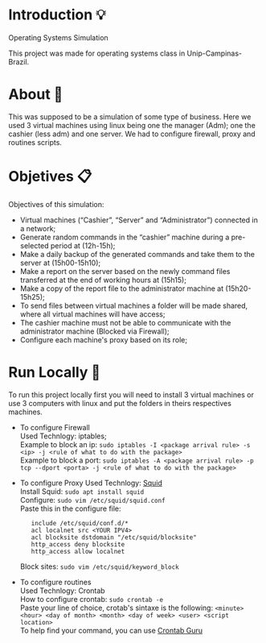 # Introduction :bulb:

Operating Systems Simulation

This project was made for operating systems class in Unip-Campinas-Brazil.

# About :blue_book:

This was supposed to be a simulation of some type of business. Here we used 3 virtual machines using linux being one the manager (Adm); one the cashier (less adm) and one server.
We had to configure firewall, proxy and routines scripts.

# Objetives :clipboard:
Objectives of this simulation:

 - Virtual machines (“Cashier”, “Server” and “Administrator”) connected in a network;
 - Generate random commands in the “cashier” machine during a pre-selected period at (12h-15h);
 - Make a daily backup of the generated commands and take them to the server at (15h00-15h10);
 - Make a report on the server based on the newly command files transferred at the end of working hours at (15h15);
 - Make a copy of the report file to the administrator machine at (15h20-15h25);
 - To send files between virtual machines a folder will be made shared, where all virtual machines will have access;
 - The cashier machine must not be able to communicate with the administrator machine (Blocked via Firewall);
 - Configure each machine's proxy based on its role;

# Run Locally :open_file_folder:
To run this project locally first you will need to install 3 virtual machines or use 3 computers with linux and put the folders in theirs respectives machines.

 - To configure Firewall  
   Used Technlogy: iptables;  
   Example to block an ip: ```sudo iptables -I <package arrival rule> -s <ip> -j <rule of what to do with the package>```   
   Example to block a port: ```sudo iptables -A <package arrival rule> -p tcp --dport <porta> -j <rule of what to do with the package>```   
   
 - To configure Proxy 
   Used Technlogy: [Squid](http://www.squid-cache.org)  
   Install Squid: ```sudo apt install squid```  
   Configure: ```sudo vim /etc/squid/squid.conf```  
   Paste this in the configure file: 
     ```
        include /etc/squid/conf.d/*
        acl localnet src <YOUR IPV4>
        acl blocksite dstdomain "/etc/squid/blocksite"
        http_access deny blocksite
        http_access allow localnet
      ```  
    Block sites: ```sudo vim /etc/squid/keyword_block```  
    
  - To configure routines  
   Used Technlogy: Crontab   
   How to configure crontab: ```sudo crontab -e```  
   Paste your line of choice, crotab's sintaxe is the following: ```<minute> <hour> <day of month> <month> <day of week> <user> <script location>```  
   To help find your command, you can use [Crontab Guru](https://crontab.guru/#*_16_1-_*_*)  
